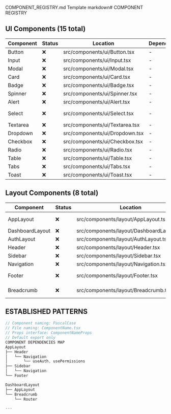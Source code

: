  COMPONENT_REGISTRY.md Template
markdown# COMPONENT REGISTRY

## UI Components (15 total)
| Component | Status | Location | Dependencies | Notes |
|-----------|--------|----------|--------------|-------|
| Button | ❌ | src/components/ui/Button.tsx | - | Tailwind variants |
| Input | ❌ | src/components/ui/Input.tsx | - | Form integration |
| Modal | ❌ | src/components/ui/Modal.tsx | - | Portal based |
| Card | ❌ | src/components/ui/Card.tsx | - | Shadow variants |
| Badge | ❌ | src/components/ui/Badge.tsx | - | Color themes |
| Spinner | ❌ | src/components/ui/Spinner.tsx | - | Loading states |
| Alert | ❌ | src/components/ui/Alert.tsx | - | Toast integration |
| Select | ❌ | src/components/ui/Select.tsx | - | Dropdown wrapper |
| Textarea | ❌ | src/components/ui/Textarea.tsx | - | Auto-resize |
| Dropdown | ❌ | src/components/ui/Dropdown.tsx | - | Click outside |
| Checkbox | ❌ | src/components/ui/Checkbox.tsx | - | Form integration |
| Radio | ❌ | src/components/ui/Radio.tsx | - | Group handling |
| Table | ❌ | src/components/ui/Table.tsx | - | Sorting/pagination |
| Tabs | ❌ | src/components/ui/Tabs.tsx | - | Router integration |
| Toast | ❌ | src/components/ui/Toast.tsx | - | Global state |

## Layout Components (8 total)
| Component | Status | Location | Dependencies | Notes |
|-----------|--------|----------|--------------|-------|
| AppLayout | ❌ | src/components/layout/AppLayout.tsx | Header, Sidebar | Main wrapper |
| DashboardLayout | ❌ | src/components/layout/DashboardLayout.tsx | AppLayout | Role-specific |
| AuthLayout | ❌ | src/components/layout/AuthLayout.tsx | - | Login/register |
| Header | ❌ | src/components/layout/Header.tsx | Navigation | User menu |
| Sidebar | ❌ | src/components/layout/Sidebar.tsx | Navigation | Collapsible |
| Navigation | ❌ | src/components/layout/Navigation.tsx | Router | RBAC aware |
| Footer | ❌ | src/components/layout/Footer.tsx | - | Copyright info |
| Breadcrumb | ❌ | src/components/layout/Breadcrumb.tsx | Router | Auto-generated |

## ESTABLISHED PATTERNS
```typescript
// Component naming: PascalCase
// File naming: ComponentName.tsx
// Props interface: ComponentNameProps
// Default export only
COMPONENT DEPENDENCIES MAP
AppLayout
├── Header
│   └── Navigation
│       └── useAuth, usePermissions
├── Sidebar
│   └── Navigation
└── Footer

DashboardLayout
├── AppLayout
└── Breadcrumb
    └── Router

---